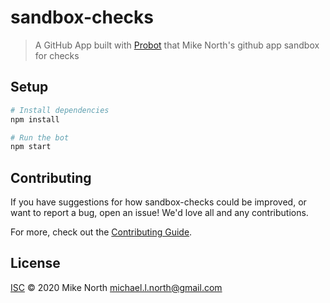 # sandbox-checks

> A GitHub App built with [Probot](https://github.com/probot/probot) that Mike North&#x27;s github app sandbox for checks

## Setup

```sh
# Install dependencies
npm install

# Run the bot
npm start
```

## Contributing

If you have suggestions for how sandbox-checks could be improved, or want to report a bug, open an issue! We'd love all and any contributions.

For more, check out the [Contributing Guide](CONTRIBUTING.md).

## License

[ISC](LICENSE) © 2020 Mike North <michael.l.north@gmail.com>

